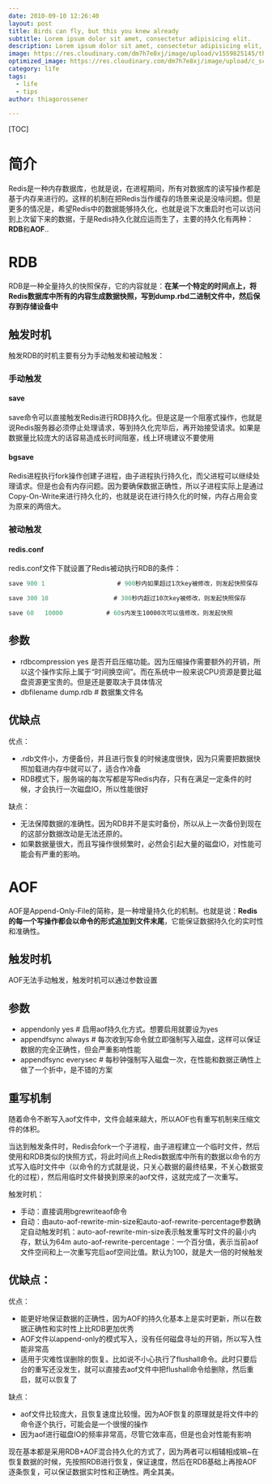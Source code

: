 ```yaml
---
date: 2010-09-10 12:26:40
layout: post
title: Birds can fly, but this you knew already
subtitle: Lorem ipsum dolor sit amet, consectetur adipisicing elit.
description: Lorem ipsum dolor sit amet, consectetur adipisicing elit, sed do eiusmod tempor incididunt ut labore et dolore magna aliqua.
image: https://res.cloudinary.com/dm7h7e8xj/image/upload/v1559825145/theme16_o0seet.jpg
optimized_image: https://res.cloudinary.com/dm7h7e8xj/image/upload/c_scale,w_380/v1559825145/theme16_o0seet.jpg
category: life
tags:
  - life
  - tips
author: thiagorossener

---
```


[TOC]

# 简介

Redis是一种内存数据库，也就是说，在进程期间，所有对数据库的读写操作都是基于内存来进行的。这样的机制在把Redis当作缓存的场景来说是没啥问题。但是更多的情况是，希望Redis中的数据能够持久化，也就是说下次重启时也可以访问到上次留下来的数据，于是Redis持久化就应运而生了，主要的持久化有两种：**RDB**和**AOF**..

# RDB

RDB是一种全量持久的快照保存，它的内容就是：**在某一个特定的时间点上，将Redis数据库中所有的内容生成数据快照，写到dump.rbd二进制文件中，然后保存到存储设备中**

## 触发时机

触发RDB的时机主要有分为手动触发和被动触发：

### 手动触发

#### save

save命令可以直接触发Redis进行RDB持久化。但是这是一个阻塞式操作，也就是说Redis服务器必须停止处理请求，等到持久化完毕后，再开始接受请求。如果是数据量比较庞大的话容易造成长时间阻塞，线上环境建议不要使用

#### bgsave

Redis进程执行fork操作创建子进程，由子进程执行持久化，而父进程可以继续处理请求。但是也会有内存问题。因为要确保数据正确性，所以子进程实际上是通过Copy-On-Write来进行持久化的，也就是说在进行持久化的时候，内存占用会变为原来的两倍大。

### 被动触发

#### redis.conf

redis.conf文件下就设置了Redis被动执行RDB的条件：

```sql
save 900 1                    # 900秒内如果超过1次key被修改，则发起快照保存

save 300 10                  # 300秒内超过10次key被修改，则发起快照保存

save 60   10000            # 60s内发生10000次可以值修改，则发起快照
```

## 参数

- rdbcompression yes               是否开启压缩功能。因为压缩操作需要额外的开销，所以这个操作实际上属于“时间换空间”。而在系统中一般来说CPU资源是要比磁盘资源更宝贵的。但是还是要取决于具体情况
- dbfilename dump.rdb              # 数据集文件名

## 优缺点

优点：

- .rdb文件小，方便备份，并且进行恢复的时候速度很快，因为只需要把数据快照加载进内存中就可以了，适合作冷备
- RDB模式下，服务端的每次写都是写Redis内存，只有在满足一定条件的时候，才会执行一次磁盘IO，所以性能很好

缺点：

- 无法保障数据的准确性。因为RDB并不是实时备份，所以从上一次备份到现在的这部分数据改动是无法还原的。
- 如果数据量很大，而且写操作很频繁时，必然会引起大量的磁盘IO，对性能可能会有严重的影响。

# AOF

AOF是Append-Only-File的简称，是一种增量持久化的机制。也就是说：**Redis的每一个写操作都会以命令的形式追加到文件末尾**，它能保证数据持久化的实时性和准确性。

## 触发时机

AOF无法手动触发，触发时机可以通过参数设置

## 参数

- appendonly yes        # 启用aof持久化方式。想要启用就要设为yes
- appendfsync always     # 每次收到写命令就立即强制写入磁盘，这样可以保证数据的完全正确性，但会严重影响性能
- appendfsync everysec   # 每秒钟强制写入磁盘一次，在性能和数据正确性上做了一个折中，是不错的方案

## 重写机制

随着命令不断写入aof文件中，文件会越来越大，所以AOF也有重写机制来压缩文件的体积。

当达到触发条件时，Redis会fork一个子进程，由子进程建立一个临时文件，然后使用和RDB类似的快照方式，将此时间点上Redis数据库中所有的数据以命令的方式写入临时文件中（以命令的方式就是说，只关心数据的最终结果，不关心数据变化的过程），然后用临时文件替换到原来的aof文件，这就完成了一次重写。

触发时机：

- 手动：直接调用bgrewriteaof命令
- 自动：由auto-aof-rewrite-min-size和auto-aof-rewrite-percentage参数确定自动触发时机：auto-aof-rewrite-min-size表示触发重写时文件的最小内存，默认为64m        auto-aof-rewrite-percentage：一个百分值，表示当前aof文件空间和上一次重写完后aof空间比值。默认为100，就是大一倍的时候触发

## 优缺点：

优点：

- 能更好地保证数据的正确性，因为AOF的持久化基本上是实时更新，所以在数据正确性和实时性上比RDB更加优秀
- AOF文件以append-only的模式写入，没有任何磁盘寻址的开销，所以写入性能非常高
- 适用于灾难性误删除的恢复。比如说不小心执行了flushall命令。此时只要后台的重写还没发生，就可以直接去aof文件中把flushall命令给删除，然后重启，就可以恢复了

缺点：

- aof文件比较庞大，且恢复速度比较慢。因为AOF恢复的原理就是将文件中的命令逐个执行，可能会是一个很慢的操作
- 因为aof进行磁盘IO的频率非常高，尽管它效率高，但是也会对性能有影响



现在基本都是采用RDB+AOF混合持久化的方式了，因为两者可以相辅相成嘛~在恢复数据的时候，先按照RDB进行恢复，保证速度，然后在RDB基础上再按AOF逐条恢复，可以保证数据实时性和正确性。两全其美。
